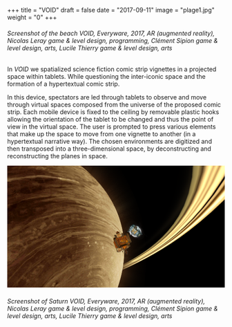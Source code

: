 +++
title = "VOID"
draft = false
date = "2017-09-11"
image = "plage1.jpg"
weight = "0"
+++

<!--more-->

###### Screenshot of *the beach* VOID, Everyware, 2017, AR (augmented reality), Nicolas Leray game & level design, programming, Clément Sipion game & level design, arts, Lucile Thierry game & level design, arts

In *VOID* we spatialized science fiction comic strip vignettes in a projected space within tablets. While questioning the inter-iconic space and the formation of a hypertextual comic strip.

In this device, spectators are led through tablets to observe and move through virtual spaces composed from the universe of the proposed comic strip. Each mobile device is fixed to the ceiling by removable plastic hooks allowing the orientation of the tablet to be changed and thus the point of view in the virtual space. The user is prompted to press various elements that make up the space to move from one vignette to another (in a hypertextual narrative way). The chosen environments are digitized and then transposed into a three-dimensional space, by deconstructing and reconstructing the planes in space.

![Extract of VOID][2]
###### Screenshot of *Saturn* VOID, Everyware, 2017, AR (augmented reality), Nicolas Leray game & level design, programming, Clément Sipion game & level design, arts, Lucile Thierry game & level design, arts
[2]: 48.png